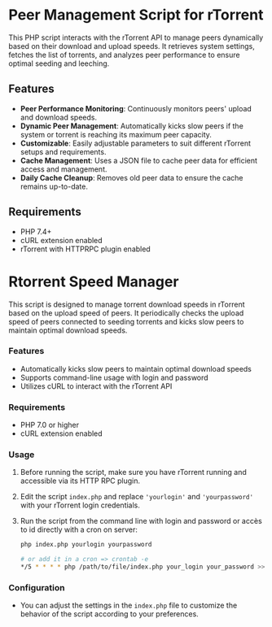 # Peer Management Script for rTorrent

This PHP script interacts with the rTorrent API to manage peers dynamically based on their download and upload speeds. It retrieves system settings, fetches the list of torrents, and analyzes peer performance to ensure optimal seeding and leeching.

## Features
- **Peer Performance Monitoring**: Continuously monitors peers' upload and download speeds.
- **Dynamic Peer Management**: Automatically kicks slow peers if the system or torrent is reaching its maximum peer capacity.
- **Customizable**: Easily adjustable parameters to suit different rTorrent setups and requirements.
- **Cache Management**: Uses a JSON file to cache peer data for efficient access and management.
- **Daily Cache Cleanup**: Removes old peer data to ensure the cache remains up-to-date.

## Requirements
- PHP 7.4+
- cURL extension enabled
- rTorrent with HTTPRPC plugin enabled

# Rtorrent Speed Manager

This script is designed to manage torrent download speeds in rTorrent based on the upload speed of peers. It periodically checks the upload speed of peers connected to seeding torrents and kicks slow peers to maintain optimal download speeds.

### Features

- Automatically kicks slow peers to maintain optimal download speeds
- Supports command-line usage with login and password
- Utilizes cURL to interact with the rTorrent API

### Requirements

- PHP 7.0 or higher
- cURL extension enabled

### Usage

1. Before running the script, make sure you have rTorrent running and accessible via its HTTP RPC plugin.
2. Edit the script `index.php` and replace `'yourlogin'` and `'yourpassword'` with your rTorrent login credentials.
3. Run the script from the command line with login and password or accès to id directly with a cron on server:

    ```bash
    php index.php yourlogin yourpassword

    # or add it in a cron => crontab -e
    */5 * * * * php /path/to/file/index.php your_login your_password >> /cron.log
    ```

### Configuration

- You can adjust the settings in the `index.php` file to customize the behavior of the script according to your preferences.
